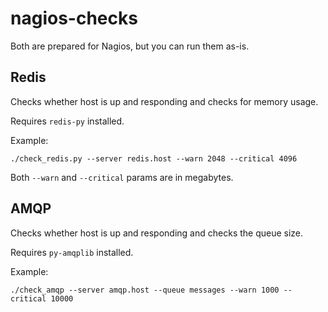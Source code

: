 nagios-checks
=============

Both are prepared for Nagios, but you can run them as-is.

Redis
-----

Checks whether host is up and responding and checks for memory usage.

Requires `redis-py` installed.

Example:

    ./check_redis.py --server redis.host --warn 2048 --critical 4096

Both `--warn` and `--critical` params are in megabytes.

AMQP
----

Checks whether host is up and responding and checks the queue size.

Requires `py-amqplib` installed.

Example:

    ./check_amqp --server amqp.host --queue messages --warn 1000 --critical 10000